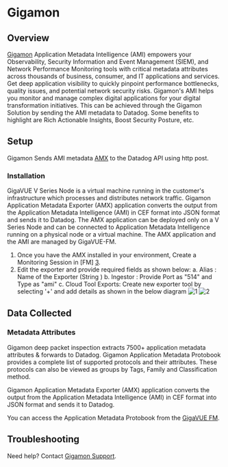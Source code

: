 # Gigamon

## Overview
[Gigamon][1]  Application Metadata Intelligence (AMI) empowers your Observability, Security Information and Event Management (SIEM), and Network Performance Monitoring tools with critical metadata attributes across thousands of business, consumer, and IT applications and services. Get deep application visibility to quickly pinpoint performance bottlenecks, quality issues, and potential network security risks. Gigamon's AMI helps you monitor and manage complex digital applications for your digital transformation initiatives. This can be achieved through the Gigamon Solution by sending the AMI metadata to Datadog. Some benefits to highlight are Rich Actionable Insights, Boost Security Posture, etc.



## Setup
Gigamon Sends AMI metadata [AMX][2] to the Datadog API using http post. 

### Installation

GigaVUE V Series Node is a virtual machine running in the customer's infrastructure which processes and distributes network traffic.  Gigamon Application Metadata Exporter (AMX) application converts the output from the Application Metadata Intelligence (AMI) in CEF format into JSON format and sends it to Datadog. The AMX application can be deployed only on a V Series Node and can be connected to Application Metadata Intelligence running on a physical node or a virtual machine. The AMX application and the AMI are managed by GigaVUE-FM. 

1. Once you have the AMX installed in your environment, Create a Monitoring Session  in [FM] [3]. 
2. Edit the exporter and provide required fields as shown below:
    a. Alias : Name of the Exporter (String )
    b. Ingestor : Provide Port as "514" and Type as "ami"
    c. Cloud Tool Exports: Create new exporter tool by selecting '+' and add details as shown in the below diagram 
    ![1](https://raw.githubusercontent.com/DataDog/integrations-extras/master/gigamon/images/images/gigamon1.png)
    ![2](https://raw.githubusercontent.com/DataDog/integrations-extras/master/gigamon/images/images/gigamon2.png)
    

## Data Collected

### Metadata Attributes
Gigamon deep packet inspection extracts 7500+ application metadata attributes & forwards to Datadog. Gigamon Application Metadata Protobook provides a complete list of supported protocols and their attributes. These protocols can also be viewed as groups by Tags, Family and Classification method. 

Gigamon Application Metadata Exporter (AMX) application converts the output from the Application Metadata Intelligence (AMI) in CEF format into JSON format and sends it to Datadog.

You can access the Application Metadata Protobook from the [GigaVUE FM][4].

## Troubleshooting
Need help? Contact [Gigamon Support][5].

[1]: http://gigamon.com
[2]: https://docs.gigamon.com/doclib66/Content/GV-Cloud-V-Series-Applications/AMX_intro.html
[3]: https://docs.gigamon.com/doclib66/Content/GigaVUE_Cloud_Suites.html?tocpath=GigaVUE%20Cloud%20Suite%7C_____0
[4]: https://docs.gigamon.com/doclib66/Content/GV-GigaSMART/Application%20Protocol%20Bundle.html
[5]: https://www.gigamon.com/support/support-and-services/contact-support.html

